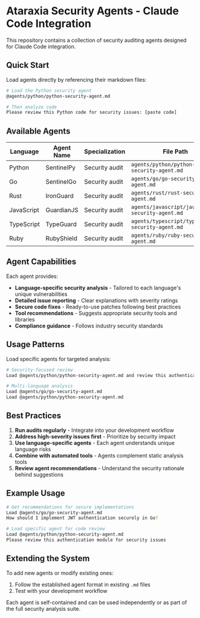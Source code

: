 # Ataraxia Security Agents - Claude Code Integration

This repository contains a collection of security auditing agents designed for Claude Code integration.

## Quick Start

Load agents directly by referencing their markdown files:

```bash
# Load the Python security agent
@agents/python/python-security-agent.md

# Then analyze code
Please review this Python code for security issues: [paste code]
```

## Available Agents

| Language   | Agent Name   | Specialization | File Path |
|------------|--------------|----------------|-----------|
| Python     | SentinelPy   | Security audit | `agents/python/python-security-agent.md` |
| Go         | SentinelGo   | Security audit | `agents/go/go-security-agent.md` |
| Rust       | IronGuard    | Security audit | `agents/rust/rust-security-agent.md` |
| JavaScript | GuardianJS   | Security audit | `agents/javascript/javascript-security-agent.md` |
| TypeScript | TypeGuard    | Security audit | `agents/typescript/typescript-security-agent.md` |
| Ruby       | RubyShield   | Security audit | `agents/ruby/ruby-security-agent.md` |

## Agent Capabilities

Each agent provides:
- **Language-specific security analysis** - Tailored to each language's unique vulnerabilities
- **Detailed issue reporting** - Clear explanations with severity ratings
- **Secure code fixes** - Ready-to-use patches following best practices
- **Tool recommendations** - Suggests appropriate security tools and libraries
- **Compliance guidance** - Follows industry security standards

## Usage Patterns

Load specific agents for targeted analysis:

```bash
# Security-focused review
Load @agents/python/python-security-agent.md and review this authentication module

# Multi-language analysis
Load @agents/go/go-security-agent.md
Load @agents/python/python-security-agent.md
```

## Best Practices

1. **Run audits regularly** - Integrate into your development workflow
2. **Address high-severity issues first** - Prioritize by security impact
3. **Use language-specific agents** - Each agent understands unique language risks
4. **Combine with automated tools** - Agents complement static analysis tools
5. **Review agent recommendations** - Understand the security rationale behind suggestions

## Example Usage

```bash
# Get recommendations for secure implementations  
Load @agents/go/go-security-agent.md
How should I implement JWT authentication securely in Go?

# Load specific agent for code review
Load @agents/python/python-security-agent.md
Please review this authentication module for security issues
```

## Extending the System

To add new agents or modify existing ones:
1. Follow the established agent format in existing `.md` files
2. Test with your development workflow

Each agent is self-contained and can be used independently or as part of the full security analysis suite.